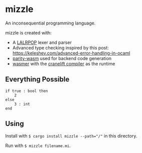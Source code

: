 # mizzle

An inconsequential programming language.

mizzle is created with:
- A [LALRPOP](https://crates.io/crates/lalrpop) lexer and parser
- Advanced type checking inspired by this post: https://keleshev.com/advanced-error-handling-in-ocaml
- [parity-wasm](https://crates.io/crates/parity-wasm) used for backend code generation
- [wasmer](https://crates.io/crates/wasmer/) with the [cranelift compiler](https://crates.io/crates/wasmer-compiler-cranelift) as the runtime

## Everything Possible

```
if true : bool then
    2
else
    3 : int
end
```

## Using

Install with `$ cargo install mizzle --path="/"` in this directory.

Run with `$ mizzle filename.mi`.